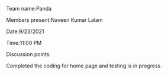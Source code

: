 Team name:Panda

Members present:Naveen Kumar Lalam

Date:9/23/2021

Time:11:00 PM

Discussion points:

Completed the coding for home page and testing is in progress.